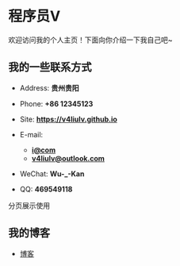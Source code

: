 # 程序员V

欢迎访问我的个人主页！下面向你介绍一下我自己吧~

<!-- slide -->

## 我的一些联系方式

- Address: **贵州贵阳**
- Phone: **+86 12345123**
- Site: **<https://v4liulv.github.io>**

- E-mail:
  - **[i@com](mailto:469549118@qq.com)**
  - **[v4liulv@outlook.com](mailto:v4liulv@outlook.co)**
- WeChat: **Wu-\_-Kan**
- QQ: **469549118**

分页展示使用 **<!-- slide vertical=true -->  <!-- slide -->**

## 我的博客

- [博客](https://v4liulv.github.io/archive/)
